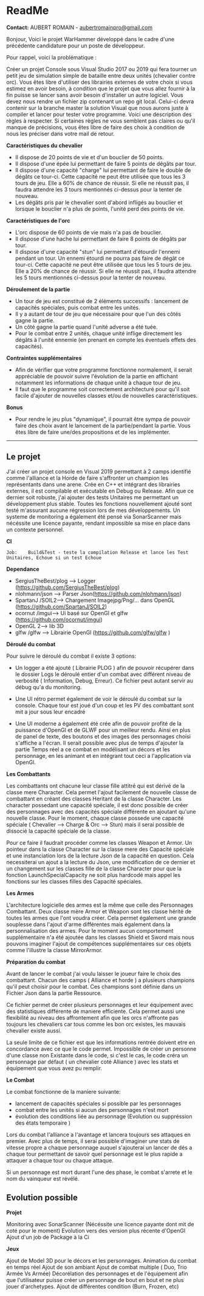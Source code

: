# ReadMe

**Contact:**
AUBERT ROMAIN -
aubertromainpro@gmail.com

Bonjour,
Voici le projet WarHammer développé dans le cadre d'une précédente candidature pour un poste de développeur.

Pour rappel, voici la problématique :

Créer un projet Console sous Visual Studio 2017 ou 2019 qui fera tourner un petit jeu de simulation simple de bataille entre deux unités (chevalier contre orc).
Vous êtes libre d'utiliser des librairies externes de votre choix si vous estimez en avoir besoin, à condition que le projet que vous allez fournir à la fin puisse
se lancer sans avoir besoin d'installer un autre logiciel.
Vous devez nous rendre un fichier zip contenant un repo git local. Celui-ci devra contenir sur la branche master la solution Visual que nous aurons juste
à compiler et lancer pour tester votre programme.
Voici une description des règles à respecter. Si certaines règles ne vous semblent pas claires ou qu'il manque de précisions, vous êtes libre de faire des choix
à condition de nous les préciser dans votre mail de retour.

**Caractéristiques du chevalier**
- Il dispose de 20 points de vie et d'un bouclier de 50 points.
- Il dispose d'une épée lui permettant de faire 5 points de dégâts par tour.
- Il dispose d'une capacité "charge" lui permettant de faire le double de dégâts ce tour-ci. Cette capacité ne peut être utilisée que tous les 3 tours de jeu.
Elle a 60% de chance de réussir. Si elle ne réussit pas, il faudra attendre les 3 tours mentionnés ci-dessus pour la tenter de nouveau.
- Les dégâts pris par le chevalier sont d'abord infligés au bouclier et lorsque le bouclier n'a plus de points, l'unité perd des points de vie.

**Caractéristiques de l'orc**
- L'orc dispose de 60 points de vie mais n'a pas de bouclier.
- Il dispose d'une hache lui permettant de faire 8 points de dégâts par tour.
- Il dispose d'une capacité "stun" lui permettant d'étourdir l'ennemi pendant un tour. Un ennemi étourdi ne pourra pas faire de dégât ce tour-ci.
Cette capacité ne peut être utilisée que tous les 5 tours de jeu. Elle a 20% de chance de réussir.
Si elle ne réussit pas, il faudra attendre les 5 tours mentionnés ci-dessus pour la tenter de nouveau.

**Déroulement de la partie**
- Un tour de jeu est constitué de 2 éléments successifs : lancement de capacités spéciales, puis combat entre les unités.
- Il y a autant de tour de jeu que nécessaire pour que l'un des côtés gagne la partie.
- Un côté gagne la partie quand l'unité adverse a été tuée.
- Pour le combat entre 2 unités, chaque unité inflige directement les dégâts à l'unité ennemie (en prenant en compte les éventuels effets des capacités).


**Contraintes supplémentaires**
- Afin de vérifier que votre programme fonctionne normalement, il serait appréciable de pouvoir suivre l'évolution de la partie en affichant notamment les informations
de chaque unité à chaque tour de jeu.
- Il faut que le programme soit correctement architecturé pour qu'il soit facile d'ajouter de nouvelles classes et/ou de nouvelles caractéristiques.

**Bonus**
- Pour rendre le jeu plus "dynamique", il pourrait être sympa de pouvoir faire des choix avant le lancement de la partie/pendant la partie. Vous êtes libre de faire une/des
propositions et de les implémenter.

------------------------------------------------------------------------------------------------------------------------------------------

## Le projet
J'ai créer un projet console en Visual 2019 permettant à 2 camps identifié comme l'alliance et la Horde de faire s'affronter un champion les représentants dans une arene.
Crée en C++ et intégrant des librairies externes, il est compilable et exécutable en Debug ou Release.
Afin que ce dernier soit robuste, j'ai ajouter des tests Unitaires me permettant un développement plus stable. Toutes les fonctions nouvellement ajouté sont testé m'assurant aucune régression lors de mes développements.
Un systeme de monitoring a également été pensé via SonarScanner mais nécéssite une licence payante, rendant impossible sa mise en place dans un contexte personnel.

**CI**

	Job:  	Build&Test - teste la compilation Release et lance les Test Unitaires, Echoue si un test Echoue

**Dependance**

- SergiusTheBest/plog --> Logger (https://github.com/SergiusTheBest/plog)
- nlohmann/json --> Parser Json(https://github.com/nlohmann/json)
- SpartanJ /SOIL2--> Chargement Imagejpg/Png/... dans OpenGL (https://github.com/SpartanJ/SOIL2)
- ocornut /imgui--> Ui basé sur OpenGl et glfw  (https://github.com/ocornut/imgui)
- OpenGL 2--> lib 3D
- glfw /glfw --> Librairie OpenGl (https://github.com/glfw/glfw )

**Déroulé du combat**

Pour suivre le déroulé du combat il existe 3 options:
- Un logger a été ajouté ( Librairie PLOG ) afin de pouvoir récupérer dans le dossier Logs le déroulé entier d'un combat avec différent niveau de verbosité ( Information, Debug, Erreur).
Ce fichier peut autant servir au débug qu'a du monitoring.

- Une UI rétro permet également de voir le déroulé du combat sur la console. Chaque tour est joué d'un coup et les PV des combattant sont mit a jour sous leur encadré

- Une UI moderne a également été crée afin de pouvoir profité de la puissance d'OpenGl et de GLWF pour un meilleur rendu. Ainsi en plus de panel de texte, des boutons et des images des personnages choisi s'affiche a l'écran.
Il serait possible avec plus de temps d'ajouter la partie Temps réel a ce combat en modélisant un décors et les personnage, en les animant et en intégrant tout ceci a l'application via OpenGl.

**Les Combattants**

Les combattants ont chacune leur classe fille attitré qui est dérivé de la classe mere Character.
Cela permet l'ajout facilement de nouvelle classe de combattant en créant des classes Heritant de la classe Character.
Les character possedant une capacité spéciale, il est donc possible de créer des personnages avec des capacités spéciale différente en ajoutant qu'une nouvelle classe.
Pour le moment, chaque classe possede une capacité spéciale ( Chevalier --> Charge & Orc --> Stun) mais il serai possible de dissocié la capacité spéciale de la classe.

Pour ce faire il faudrait procéder comme les classes Weapon et Armor. Un pointeur dans la classe Character sur la classe mere des Capacité spéciale et une instanciation lors de la lecture Json de la capacité en question.
Cela necessiterai un ajout a la lecture du Json, une modification de ce dernier et un changement sur les classes fille de la classe Character pour que la fonction LaunchSpecialCapacity ne soit plus hardcodé mais appel les fonctions sur les classes filles des Capacité spéciales.


**Les Armes**

L'architecture logicielle des armes est la même que celle des Personnages Combattant.
Deux classe mère Armor et Weapon sont les classe hérité de toutes les armes que l'ont voudra créer.
Cela permet également une grande souplesse dans l'ajout d'arme différentes mais également dans la personnalisation des armes.
Pour le moment aucun comportement supplémentaire n'a été ajoutée dans les classes Shield et Sword mais nous pouvons imaginer l'ajout de compétences supplémentaires sur ces objets comme l'illustre la classe MirrorArmor. 

**Préparation du combat**

Avant de lancer le combat j'ai voulu laisser le joueur faire le choix des combattant.
Chacun des camps ( Alliance et horde ) a plusieurs champions qu'il peut choisir pour le combat.
Ces champions sont définie dans un Fichier Json dans la partie Ressource.

Ce fichier permet de créer plusieurs personnages et leur équipement avec des statistiques différente de maniere efficiente.
Cela permet aussi une flexibilité au niveau des affrontement afin que les orcs n'affronte pas toujours les chevaliers car tous comme les bon orc existes, les mauvais chevalier existe aussi.

La seule limite de ce fichier est que les informations rentrée doivent etre en concordance avec ce que le code permet.
Impossible de créer un personne d'une classe non Existante dans le code, si c'est le cas, le code créra un personnage par défaut ( un chevalier coté Alliance ) avec les stats et équipement que vous avez pu remplir.


**Le Combat**

Le combat fonctionne de la maniere suivante:
- lancement de capacités spéciales si possible par les personnages
- combat entre les unités si aucun des personnages n'est mort
- évolution des conditions liée au personnage (Evolution ou suppréssion des états temporaire )

Lors du combat l'alliance a l'avantage et lancera toujours ses attaques en premier.
Avec plus de temps, il serai possible d'imaginer une stats de vitesse propre a chaque personnage auquel s'ajouterai un lancer de dés a chaque tour permettant de savoir quel personnage est le plus rapide a attaquer a chaque tour ou chaque attaque.

Si un personnage est mort durant l'une des phase, le combat s'arrete et le nom du vainqueur est révélé.


## Evolution possible
**Projet**

Monitoring avec SonarScanner (Nécéssite une licence payante dont mit de coté pour le moment)
Evolution vers des version plus récente d'OpenGl
Ajout d'un job de Package à la Ci

**Jeux**

Ajout de Model 3D pour le décors et les personnages.
Animation du combat en temps réel
Ajout de son ambiant
Ajout de combat multiple ( Duo, Trio Armée Vs Armée)
Décorélation des personnages et de l'équipement afin que l'utilisateur puisse créer un personnage de bout en bout et ne plus jouer d'archetypes.
Ajout de différentes condition (Burn, Frozen, etc)
